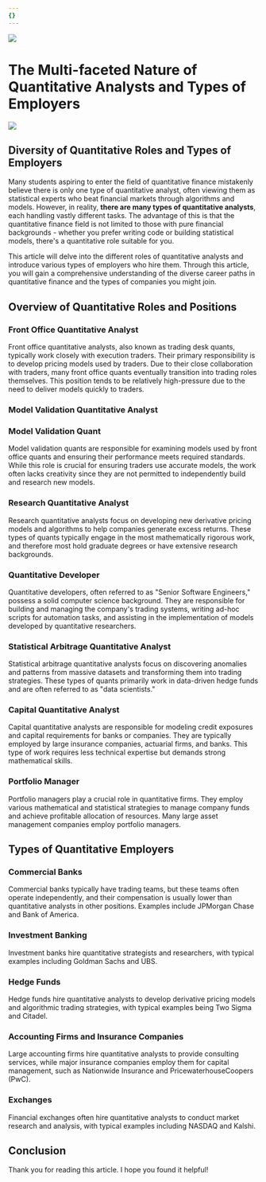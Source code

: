 ```yaml
---
{}
---
```


![](https://fastly.jsdelivr.net/gh/bucketio/img11@main/2024/10/21/1729466068183-23134fce-3131-4262-b18c-f378d71af4f6.gif)


# The Multi-faceted Nature of Quantitative Analysts and Types of Employers
![](https://fastly.jsdelivr.net/gh/bucketio/img9@main/2024/10/20/1729465031968-b3c8959e-1d37-4b8a-91b1-b0b0dfe25143.png)

## Diversity of Quantitative Roles and Types of Employers

Many students aspiring to enter the field of quantitative finance mistakenly believe there is only one type of quantitative analyst, often viewing them as statistical experts who beat financial markets through algorithms and models. However, in reality, **there are many types of quantitative analysts**, each handling vastly different tasks. The advantage of this is that the quantitative finance field is not limited to those with pure financial backgrounds - whether you prefer writing code or building statistical models, there's a quantitative role suitable for you.

This article will delve into the different roles of quantitative analysts and introduce various types of employers who hire them. Through this article, you will gain a comprehensive understanding of the diverse career paths in quantitative finance and the types of companies you might join.

## Overview of Quantitative Roles and Positions

### Front Office Quantitative Analyst

Front office quantitative analysts, also known as trading desk quants, typically work closely with execution traders. Their primary responsibility is to develop pricing models used by traders. Due to their close collaboration with traders, many front office quants eventually transition into trading roles themselves. This position tends to be relatively high-pressure due to the need to deliver models quickly to traders.

### Model Validation Quantitative Analyst

### Model Validation Quant

Model validation quants are responsible for examining models used by front office quants and ensuring their performance meets required standards. While this role is crucial for ensuring traders use accurate models, the work often lacks creativity since they are not permitted to independently build and research new models.

### Research Quantitative Analyst

Research quantitative analysts focus on developing new derivative pricing models and algorithms to help companies generate excess returns. These types of quants typically engage in the most mathematically rigorous work, and therefore most hold graduate degrees or have extensive research backgrounds.

### Quantitative Developer

Quantitative developers, often referred to as "Senior Software Engineers," possess a solid computer science background. They are responsible for building and managing the company's trading systems, writing ad-hoc scripts for automation tasks, and assisting in the implementation of models developed by quantitative researchers.

### Statistical Arbitrage Quantitative Analyst

Statistical arbitrage quantitative analysts focus on discovering anomalies and patterns from massive datasets and transforming them into trading strategies. These types of quants primarily work in data-driven hedge funds and are often referred to as "data scientists."

### Capital Quantitative Analyst

Capital quantitative analysts are responsible for modeling credit exposures and capital requirements for banks or companies. They are typically employed by large insurance companies, actuarial firms, and banks. This type of work requires less technical expertise but demands strong mathematical skills.

### Portfolio Manager

Portfolio managers play a crucial role in quantitative firms. They employ various mathematical and statistical strategies to manage company funds and achieve profitable allocation of resources. Many large asset management companies employ portfolio managers.

## Types of Quantitative Employers

### Commercial Banks
Commercial banks typically have trading teams, but these teams often operate independently, and their compensation is usually lower than quantitative analysts in other positions. Examples include JPMorgan Chase and Bank of America.

### Investment Banking

Investment banks hire quantitative strategists and researchers, with typical examples including Goldman Sachs and UBS.

### Hedge Funds

Hedge funds hire quantitative analysts to develop derivative pricing models and algorithmic trading strategies, with typical examples being Two Sigma and Citadel.

### Accounting Firms and Insurance Companies

Large accounting firms hire quantitative analysts to provide consulting services, while major insurance companies employ them for capital management, such as Nationwide Insurance and PricewaterhouseCoopers (PwC).

### Exchanges

Financial exchanges often hire quantitative analysts to conduct market research and analysis, with typical examples including NASDAQ and Kalshi.

## Conclusion

Thank you for reading this article. I hope you found it helpful!
